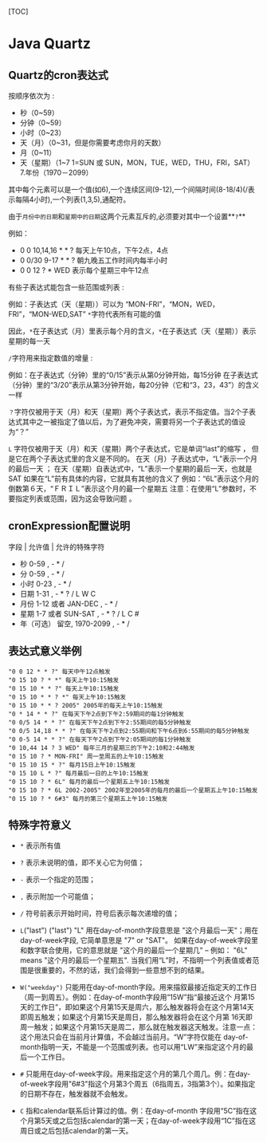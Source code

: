 [TOC]
# Java Quartz 

## Quartz的cron表达式
按顺序依次为 :

- 秒（0~59） 
- 分钟（0~59） 
- 小时（0~23） 
- 天（月）（0~31，但是你需要考虑你月的天数）
- 月（0~11） 
- 天（星期）（1~7 1=SUN 或 SUN，MON，TUE，WED，THU，FRI，SAT） 7.年份（1970－2099） 

其中每个元素可以是一个值(如6),一个连续区间(9-12),一个间隔时间(8-18/4)(/表示每隔4小时),一个列表(1,3,5),通配符。

由于`月份中的日期`和`星期中的日期`这两个元素互斥的,必须要对其中一个设置**`?`**

例如：

- 0 0 10,14,16 * * ? 每天上午10点，下午2点，4点 
- 0 0/30 9-17 * * ?   朝九晚五工作时间内每半小时 
- 0 0 12 ? * WED 表示每个星期三中午12点 

有些子表达式能包含一些范围或列表 :

例如：子表达式（天（星期））可以为 “MON-FRI”，“MON，WED，FRI”，“MON-WED,SAT”
`*`字符代表所有可能的值 

因此，`*`在子表达式（月）里表示每个月的含义，`*`在子表达式（天（星期））表示星期的每一天 

`/`字符用来指定数值的增量 :

例如：在子表达式（分钟）里的“0/15”表示从第0分钟开始，每15分钟 
         在子表达式（分钟）里的“3/20”表示从第3分钟开始，每20分钟（它和“3，23，43”）的含义一样 

`？`字符仅被用于天（月）和天（星期）两个子表达式，表示不指定值。当2个子表达式其中之一被指定了值以后，为了避免冲突，需要将另一个子表达式的值设为“？” 

`L` 字符仅被用于天（月）和天（星期）两个子表达式，它是单词“last”的缩写 ，
但是它在两个子表达式里的含义是不同的。 
在天（月）子表达式中，“L”表示一个月的最后一天 ；
在天（星期）自表达式中，“L”表示一个星期的最后一天，也就是SAT 
如果在“L”前有具体的内容，它就具有其他的含义了 
例如：“6L”表示这个月的倒数第６天，“ＦＲＩＬ”表示这个月的最一个星期五 
注意：在使用“L”参数时，不要指定列表或范围，因为这会导致问题 。


## cronExpression配置说明 

字段 | 允许值 | 允许的特殊字符

- 秒 0-59 , - * / 
- 分 0-59 , - * / 
- 小时 0-23 , - * / 
- 日期 1-31 , - * ? / L W C 
- 月份 1-12 或者 JAN-DEC , - * / 
- 星期 1-7 或者 SUN-SAT , - * ? / L C # 
- 年（可选） 留空, 1970-2099 , - * / 

## 表达式意义举例
```
"0 0 12 * * ?" 每天中午12点触发 
"0 15 10 ? * *" 每天上午10:15触发 
"0 15 10 * * ?" 每天上午10:15触发 
"0 15 10 * * ? *" 每天上午10:15触发 
"0 15 10 * * ? 2005" 2005年的每天上午10:15触发 
"0 * 14 * * ?" 在每天下午2点到下午2:59期间的每1分钟触发 
"0 0/5 14 * * ?" 在每天下午2点到下午2:55期间的每5分钟触发 
"0 0/5 14,18 * * ?" 在每天下午2点到2:55期间和下午6点到6:55期间的每5分钟触发 
"0 0-5 14 * * ?" 在每天下午2点到下午2:05期间的每1分钟触发 
"0 10,44 14 ? 3 WED" 每年三月的星期三的下午2:10和2:44触发 
"0 15 10 ? * MON-FRI" 周一至周五的上午10:15触发 
"0 15 10 15 * ?" 每月15日上午10:15触发 
"0 15 10 L * ?" 每月最后一日的上午10:15触发 
"0 15 10 ? * 6L" 每月的最后一个星期五上午10:15触发 
"0 15 10 ? * 6L 2002-2005" 2002年至2005年的每月的最后一个星期五上午10:15触发 
"0 15 10 ? * 6#3" 每月的第三个星期五上午10:15触发
```

## 特殊字符意义

- `*` 表示所有值

- `?` 表示未说明的值，即不关心它为何值； 

- `-` 表示一个指定的范围； 

- `,` 表示附加一个可能值； 

- `/` 符号前表示开始时间，符号后表示每次递增的值； 

- `L`("last") ("last") "L" 用在day-of-month字段意思是 "这个月最后一天"；用在 day-of-week字段, 它简单意思是 "7" or "SAT"。 如果在day-of-week字段里和数字联合使用，它的意思就是 "这个月的最后一个星期几" – 例如： "6L" means "这个月的最后一个星期五". 当我们用“L”时，不指明一个列表值或者范围是很重要的，不然的话，我们会得到一些意想不到的结果。 

- `W("weekday")` 只能用在day-of-month字段。用来描叙最接近指定天的工作日（周一到周五）。例如：在day-of-month字段用“15W”指“最接近这个 月第15天的工作日”，即如果这个月第15天是周六，那么触发器将会在这个月第14天即周五触发；如果这个月第15天是周日，那么触发器将会在这个月第 16天即周一触发；如果这个月第15天是周二，那么就在触发器这天触发。注意一点：这个用法只会在当前月计算值，不会越过当前月。“W”字符仅能在 day-of-month指明一天，不能是一个范围或列表。也可以用“LW”来指定这个月的最后一个工作日。 

- `#` 只能用在day-of-week字段。用来指定这个月的第几个周几。例：在day-of-week字段用"6#3"指这个月第3个周五（6指周五，3指第3个）。如果指定的日期不存在，触发器就不会触发。 

- `C` 指和calendar联系后计算过的值。例：在day-of-month 字段用“5C”指在这个月第5天或之后包括calendar的第一天；在day-of-week字段用“1C”指在这周日或之后包括calendar的第一天。
